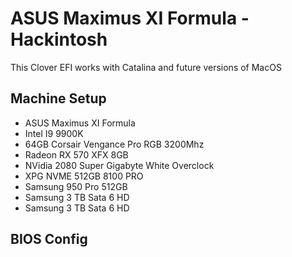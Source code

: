 # ASUS Maximus XI Formula - Hackintosh

This Clover EFI works with Catalina and future versions of MacOS

## Machine Setup
- ASUS Maximus XI Formula
- Intel I9 9900K
- 64GB Corsair Vengance Pro RGB 3200Mhz
- Radeon RX 570 XFX 8GB
- NVidia 2080 Super Gigabyte White Overclock
- XPG NVME 512GB 8100 PRO
- Samsung 950 Pro 512GB
- Samsung 3 TB Sata 6 HD
- Samsung 3 TB Sata 6 HD

## BIOS Config

